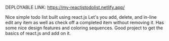 DEPLOYABLE LINK: 
https://my-reactjstodolist.netlify.app/


Nice simple todo list built using react.js
Let's you add, delete, and in-line edit any item as well as check off a completed item without removing it. 
Has some nice design features and coloring sequences. Good project to get the basics of react.js and add on it. 
